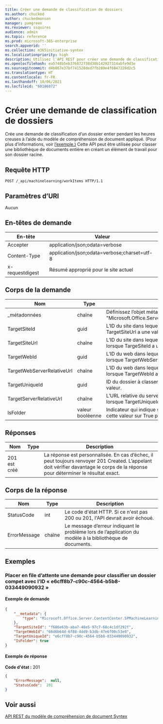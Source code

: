 ```yaml
---
title: Créer une demande de classification de dossiers
ms.author: chucked
author: chuckedmonson
manager: pamgreen
ms.reviewer: ssquires
audience: admin
ms.topic: reference
ms.prod: microsoft-365-enterprise
search.appverid: ''
ms.collection: m365initiative-syntex
ms.localizationpriority: high
description: Utilisez l'API REST pour créer une demande de classification d'un dossier entier à l'aide d'un modèle de compréhension de document formé.
ms.openlocfilehash: ea5748b5eb376872738d30b142927314abfe9d3e
ms.sourcegitcommit: d4b867e37bf741528ded7fb289e4f6847228d2c5
ms.translationtype: HT
ms.contentlocale: fr-FR
ms.lasthandoff: 10/06/2021
ms.locfileid: "60186872"
---
```

# <a name="create-folder-classification-request"></a>Créer une demande de classification de dossiers

Crée une demande de classification d’un dossier entier pendant les heures creuses à l’aide du modèle de compréhension de document appliqué. (Pour plus d’informations, voir [l’exemple.)](rest-createfolderclassificationrequest.md#examples) Cette API peut être utilisée pour classer une bibliothèque de documents entière en créant un élément de travail pour son dossier racine.

## <a name="http-request"></a>Requête HTTP

```http
POST /_api/machinelearning/workItems HTTP/1.1
```

## <a name="uri-parameters"></a>Paramètres d’URI

Aucun

## <a name="request-headers"></a>En-têtes de demande

| En-tête | Valeur |
|--------|-------|
|Accepter|application/json;odata=verbose|
|Content-Type|application/json;odata=verbose;charset=utf-8|
|x-requestdigest|Résumé approprié pour le site actuel|

## <a name="request-body"></a>Corps de la demande

|Nom    |Type   |Description |
|--------|-------|------------|
|_métadonnées|chaîne |Définissez l’objet méta sur le SPO. Utilisez toujours la valeur : {"type": "Microsoft.Office.Server.ContentCenter.SPMachineLearningWorkItemEntityData"}. |
|TargetSiteId|guid|L’ID du site dans lequel se trouve le fichier à classifier. Cela peut être omis lorsque TargetSiteUrl a une valeur. |
|TargetSiteUrl|chaîne|L’ID du site dans lequel se trouve le dossier à classifier. Cela peut être omis lorsque TargeSiteId a une valeur.|
|TargetWebId|guid|L’ID du web dans lequel se trouve le fichier à classifier. Cela peut être omis lorsque TargetWebServerRelativeUrl a une valeur. |
|TargetWebServerRelativeUrl|chaîne|L’ID du web dans lequel se trouve le fichier à classifier. Ceci peut être omis lorsque TargetWebId a une valeur.  |
|TargetUniqueId|guid|ID du dossier à classer Cela peut être omis lorsque TargetServerRelativeUrl a une valeur. |
|TargetServerRelativeUrl|chaîne|L’URL relative du serveur du dossier à classer se trouve. Cela peut être omis lorsque TargetUniqueId a une valeur.|
|IsFolder|valeur booléenne|Indicateur qui indique si ce qui sera classé est un dossier. Définissez toujours cette valeur sur True pour créer un élément de travail de classification de dossier. |


## <a name="responses"></a>Réponses

| Nom   | Type  | Description|
|--------|-------|------------|
|201 est créé| |La réponse est personnalisée. En cas d’échec, il peut toujours renvoyer 201 Created. L’appelant doit vérifier davantage le corps de la réponse pour déterminer le résultat exact.|

## <a name="response-body"></a>Corps de la réponse

| Nom   | Type  | Description|
|--------|-------|------------|
|StatusCode |int |Le code d'état HTTP. Si ce n'est pas 200 ou 201, l'API devrait avoir échoué.|
|ErrorMessage |chaîne |Le message d’erreur indiquant le problème lors de l’application du modèle à la bibliothèque de documents.|

## <a name="examples"></a>Exemples

### <a name="enqueue-a-request-to-classify-a-whole-folder-of-id-e6cff8b7-c90c-4564-b5b8-033449090932"></a>Placer en file d’attente une demande pour classifier un dossier compet avec l’ID « e6cff8b7-c90c-4564-b5b8-033449090932 »


#### <a name="sample-request"></a>Exemple de demande

```JSON
{
    "__metadata": {
        "type": "Microsoft.Office.Server.ContentCenter.SPMachineLearningWorkItemEntityData"
    },
    "TargetSiteId": "f686e63b-aba7-48e5-97c7-68c4c1df292f",
    "TargetWebId": "66d6b64d-6f88-4dd9-b3db-47e6f00c53e8",
    "TargetUniqueId": "e6cff8b7-c90c-4564-b5b8-033449090932",
    "IsFolder": true 
}
```

#### <a name="sample-response"></a>Exemple de réponse

**Code d'état :** 201

```JSON
{
    "ErrorMessage":  null,
    "StatusCode":  201
}
```

## <a name="see-also"></a>Voir aussi

[API REST du modèle de compréhension de document Syntex](syntex-model-rest-api.md)
